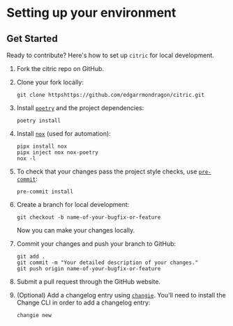 # Setting up your environment


## Get Started

Ready to contribute? Here's how to set up `citric` for local development.

1. Fork the citric repo on GitHub.

1. Clone your fork locally:

   ```shell
   git clone httpshttps://github.com/edgarrmondragon/citric.git
   ```

1. Install [`poetry`][poetry] and the project dependencies:

   ```shell
   poetry install
   ```

1. Install [`nox`][nox] (used for automation):

    ```shell
    pipx install nox
    pipx inject nox nox-poetry
    nox -l
    ```

1. To check that your changes pass the project style checks, use
[`pre-commit`][pre-commit]:

   ```shell
   pre-commit install
   ```

1. Create a branch for local development:

   ```shell
   git checkout -b name-of-your-bugfix-or-feature
   ```

   Now you can make your changes locally.

1. Commit your changes and push your branch to GitHub:

   ```shell
   git add .
   git commit -m "Your detailed description of your changes."
   git push origin name-of-your-bugfix-or-feature
   ```

1. Submit a pull request through the GitHub website.

1. (Optional) Add a changelog entry using [`changie`][changie]. You'll need to install
the Change CLI in order to add a changelog entry:

   ```shell
   changie new
   ```

[poetry]: https://python-poetry.org/docs/#installation
[nox]: https://nox.thea.codes/en/stable/
[pre-commit]: https://pre-commit.com/
[changie]: https://changie.dev/
